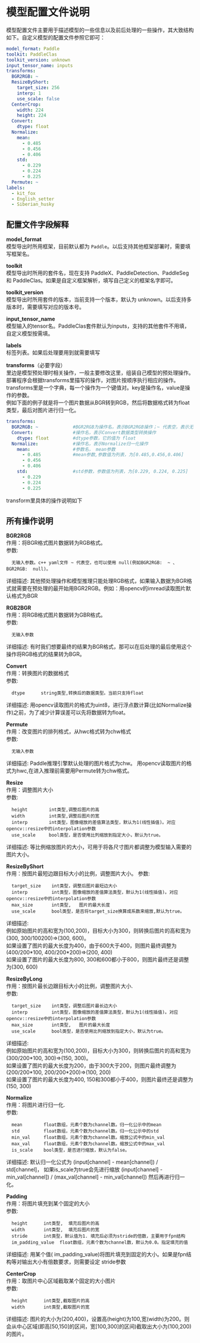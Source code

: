 # 模型配置文件说明

模型配置文件主要用于描述模型的一些信息以及前后处理的一些操作，其大致结构如下。自定义模型的配置文件参照它即可：

```yaml
model_format: Paddle
toolkit: PaddleClas
toolkit_version: unknown
input_tensor_name: inputs
transforms:
  BGR2RGB: ~
  ResizeByShort:
    target_size: 256
    interp: 1
    use_scale: false
  CenterCrop:
    width: 224
    height: 224
  Convert:
    dtype: float
  Normalize:
    mean:
      - 0.485
      - 0.456
      - 0.406
    std:
      - 0.229
      - 0.224
      - 0.225
  Permute: ~
labels:
  - kit_fox
  - English_setter
  - Siberian_husky
```



## 配置文件字段解释

**model_format**  
模型导出时所用框架，目前默认都为 `Paddle`。以后支持其他框架部署时，需要填写框架名。

**toolkit**  
模型导出时所用的套件名，现在支持 PaddleX、PaddleDetection、PaddleSeg 和 PaddleClas。如果是自定义框架解析，填写自己定义的框架名字即可。

**toolkit_version**  
模型导出时所用套件的版本，当前支持一个版本，默认为 unknown。以后支持多版本时，需要填写对应的版本号。

**input_tensor_name**  
模型输入的tensor名。PaddleClas套件默认为inputs，支持的其他套件不用填，自定义模型按需填。

**labels**  
标签列表。如果后处理要用到就需要填写

**transforms**（必要字段）  
里边是模型预处理时相关操作，一般主要修改这里，组装自己模型的预处理操作。部署程序会根据transforms里描写的操作，对图片按顺序执行相应的操作。  
transforms里是一个字典，每一个操作为一个键值对。key是操作名，value是操作的参数。  
例如下面的例子就是将一个图片数据从BGR转到RGB，然后将数据格式转为float类型，最后对图片进行归一化。

```yaml
transforms:
  BGR2RGB: ~             #BGR2RGB为操作名，表示BGR2RGB操作；~ 代表空，表示无参数
  Convert:               #操作名，表示Convert数据类型转换操作
    dtype: float         #dtype参数，它的值为 float
  Normalize:             #操作名，表示Normalize归一化操作
    mean:                #参数名， mean参数
      - 0.485            #mean参数,参数值为列表，为[0.485,0.456,0.406]
      - 0.456
      - 0.406
    std:                 #std参数，参数值为列表，为[0.229, 0.224, 0.225]
      - 0.229
      - 0.224
      - 0.225
```

transform里具体的操作说明如下



## 所有操作说明

**BGR2RGB**  
作用：将BGR格式图片数据转为RGB格式。  
参数:

```
  无输入参数。c++ yaml文件 ~ 代表空，也可以使用 null(例如BGR2RGB:  ~ 、BGR2RGB:  null)。
```
详细描述: 其他预处理操作和模型推理只能处理RGB格式，如果输入数据为BGR格式就需要在预处理的最开始用BGR2RGB。例如：用opencv的imread读取图片默认格式为BGR  



**RGB2BGR**  
作用：将RGB格式图片数据转为GBR格式。  
参数:  
```
  无输入参数
```
详细描述: 有时我们想要最终的结果为BGR格式，那可以在后处理的最后使用这个操作将RGB格式的结果转为BGR。



**Convert**  
作用：转换图片的数据格式  
参数:
```
  dtype      string类型,转换后的数据类型。当前只支持float
```
详细描述: 用opencv读取图片的格式为uint8，进行浮点数计算(比如Normalize操作)之前，为了减少计算误差可以先将数据转为float。



**Permute**  
作用：改变图片的排列格式，从hwc格式转为chw格式  
参数:  
```
  无输入参数
```
详细描述: Paddle推理引擎默认处理的图片格式为chw。 用opencv读取图片的格式为hwc,在进入推理前需要用Permute转为chw格式。



**Resize**  
作用：调整图片大小  
参数:
```
  height        int类型,调整后图片的高
  width         int类型,调整后图片的宽
  interp        int类型，图像缩放的差值算法类型，默认为1(线性插值)。对应opencv::resize中的interpolation参数
  use_scale     bool类型，是否使用比列缩放到指定大小，默认为true。
```
详细描述: 等比例缩放图片的大小，可用于将各尺寸图片都调整为模型输入需要的图片大小。



**ResizeByShort**  
作用：按图片最短边跟目标大小的比例，调整图片大小。
参数:
```
  target_size    int类型，调整后图片最短边大小
  interp         int类型，图像缩放的差值算法类型，默认为1(线性插值)。对应opencv::resize中的interpolation参数
  max_size       int类型,   图片的最大长度
  use_scale      bool类型，是否将target_size换算成系数来缩放,默认为true。
```
详细描述:  
例如原始图片的高和宽为(100,200)，目标大小为300，则转换后图片的高和宽为(300,  300/100200)=>(300, 600)。  
如果设置了图片的最大长度为400，由于600大于400，则图片最终调整为 (400/200\*100, 400/200*200)=>(200, 400)  
如果设置了图片的最大长度为800, 300和600都小于800，则图片最终还是调整为(300, 600)



**ResizeByLong**  
作用：按图片最长边跟目标大小的比例，调整图片大小.  
参数:
```
  target_size    int类型，调整后图片最长边大小
  interp         int类型，图像缩放的差值算法类型，默认为1(线性插值)。对应opencv::resize中的interpolation参数
  max_size       int类型,   图片的最大长度
  use_scale      bool类型，是否使用比列缩放到指定大小，默认为true。
```
详细描述:  
例如原始图片的高和宽为(100,200)，目标大小为300，则转换后图片的高和宽为(300/200*100,  300)=>(150, 300)。  
如果设置了图片的最大长度为200，由于300大于200，则图片最终调整为 (200/200\*100, 200/200\*200)=>(100, 200)  
如果设置了图片的最大长度为400, 150和300都小于400，则图片最终还是调整为(150, 300)



**Normalize**  
作用：将图片进行归一化.  
参数:
```
  mean        float数组，元素个数为channel数。归一化公示中的mean
  std         float数组，元素个数为channel数。归一化公示中的std
  min_val     float数组，元素个数为channel数。缩放公式中的min_val
  max_val     float数组，元素个数为channel数。缩放公式中的max_val
  is_scale    bool类型，是否进行缩放，默认为false。
```
详细描述: 默认归一化公式为 (input[channel] - mean[channel]) / std[channel]， 如果is_scale为true会先进行缩放  (input[channel] - min_val[channel]) / (max_val[channel] - min_val[channel]) 然后再进行归一化。



**Padding**  
作用：将图片填充到某个固定的大小  
参数:
```
  height      int类型,  填充后图片的高
  width       int类型,  填充后图片的宽
  stride      int类型，默认值为1. 填充后必须为stride的倍数，主要用于fpn结构
  im_padding_value  float数组，元素个数为channel数，默认为0.0。指定填充的值
```
详细描述:  用某个值( im_padding_value)将图片填充到固定的大小。如果是fpn结构等对输出大小有倍数要求，则需要设定 stride参数



**CenterCrop**  
作用：取图片中心区域截取某个固定的大小图片  
参数:
```
  height      int类型,截取图片的高
  width       int类型,截取图片的宽
```
详细描述: 图片的大小为(200,400)，设置高(height)为100,宽(width)为200。则会从中心区域(即高[50,150]的区间，宽[100,300]的区间)截取出大小为(100,200)的图片。
